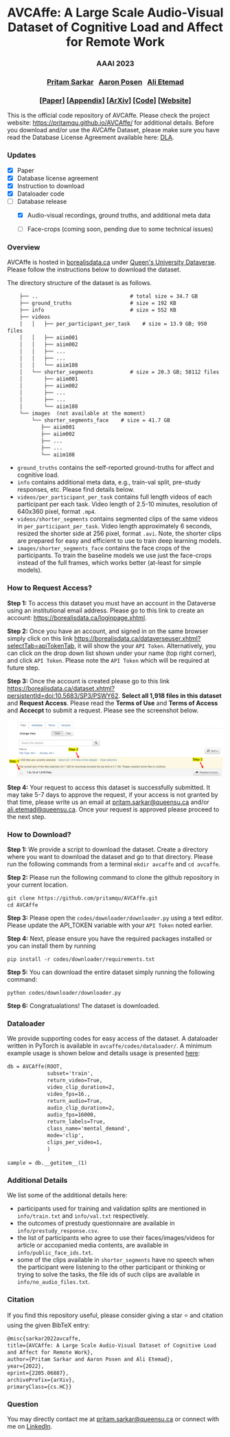 <h1 align="center"> 
AVCAffe: A Large Scale Audio-Visual Dataset of Cognitive Load and Affect for Remote Work
</h1>

<h3 align="center">
AAAI 2023
</h3>

<h3 align="center">
<a href="https://www.pritamsarkar.com">Pritam Sarkar</a>
&nbsp; <a href="">Aaron Posen</a>
&nbsp; <a href="">Ali Etemad</a>
</h3>

<h3 align="center"> 
<a href="https://arxiv.org/pdf/2205.06887.pdf">[Paper]</a>   <!-- change with aaai link -->
<a href="./docs/assets/files/avcaffe_supp.pdf"> [Appendix]</a> 
<a href="https://arxiv.org/pdf/2205.06887.pdf"> [ArXiv]</a> 
<a href="https://github.com/pritamqu/AVCAffe"> [Code]</a>  <a href="https://pritamqu.github.io/AVCAffe/"> [Website]</a>
</h3>


This is the official code repository of AVCAffe. Please check the project website: https://pritamqu.github.io/AVCAffe/ for additional details. Before you download and/or use the AVCAffe Dataset, please make sure you have read the Database License Agreement available here: [DLA](./LICENSE.html).

<!-- ### Items available -->
### Updates
- [x] Paper
- [x] Database license agreement
- [x] Instruction to download
- [x] Dataloader code
- [ ] Database release
    - [x] Audio-visual recordings, ground truths, and additional meta data
    - [ ] Face-crops (coming soon, pending due to some technical issues)



### Overview

AVCAffe is hosted in [borealisdata.ca](https://borealisdata.ca/) under [Queen's University Dataverse](https://borealisdata.ca/dataverse/queens). Please follow the instructions below to download the dataset.

The directory structure of the dataset is as follows. 

```    
    ├── ..                              # total size = 34.7 GB
    ├── ground_truths                   # size = 192 KB
    ├── info                            # size = 552 KB
    ├── videos                          
    |   │   ├── per_participant_per_task    # size = 13.9 GB; 950 files
    │   │   ├── aiim001
    │   │   ├── aiim002
    │   │   ├── ...
    │   │   ├── ...
    │   │   └── aiim108
    │   └── shorter_segments            # size = 20.3 GB; 58112 files
    │       ├── aiim001 
    │       ├── aiim002
    │       ├── ...
    │       ├── ...
    │       └── aiim108
    └── images  (not available at the moment)                       
        └── shorter_segments_face    # size = 41.7 GB
           ├── aiim001
           ├── aiim002
           ├── ...
           ├── ...
           └── aiim108

```

- `ground_truths` contains the self-reported ground-truths for affect and cognitive load.
- `info` contains additional meta data, e.g., train-val split, pre-study responses, etc. Please find details below. 
- `videos/per_participant_per_task` contains full length videos of each participant per each task. Video length of 2.5-10 minutes, resolution of 640x360 pixel, format `.mp4`.  
- `videos/shorter_segments` contains segmented clips of the same videos in `per_participant_per_task`. Video length approximately 6 seconds, resized the shorter side at 256 pixel, format `.avi`. Note, the shorter clips are prepared for easy and efficient to use to train deep learning models. 
- `images/shorter_segments_face` contains the face crops of the participants. To train the baseline models we use just the face-crops instead of the full frames, which works better (at-least for simple models).

### How to Request Access?


**Step 1:**
To access this dataset you must have an account in the Dataverse using an institutional email address. 
Please go to this link to create an account: https://borealisdata.ca/loginpage.xhtml. 

**Step 2:**
Once you have an account, and signed in on the same browser simply click on this link https://borealisdata.ca/dataverseuser.xhtml?selectTab=apiTokenTab, it will show the your `API Token`. Alternatively, you can click on the drop down list shown under your name (top right corner), and click `API Token`. Please note the `API Token` which will be required at future step.

**Step 3:** 
Once the account is created please go to this link https://borealisdata.ca/dataset.xhtml?persistentId=doi:10.5683/SP3/PSWY62. **Select all 1,918 files in this dataset** and **Request Access**. Please read the **Terms of Use** and **Terms of Access** and **Accecpt** to submit a request. Please see the screenshot below.

![step 3](./docs/assets/images/request_access.png)

**Step 4:**
Your request to access this dataset is successfully submitted. It may take 5-7 days to approve the request, if your access is not granted by that time, please write us an email at pritam.sarkar@queensu.ca and/or ali.etemad@queensu.ca. Once your request is approved please proceed to the next step.

### How to Download?

**Step 1:** 
We provide a script to download the dataset. Create a directory where you want to download the dataset and go to that directory. Please run the following commands from a terminal `mkdir avcaffe` and `cd avcaffe`.

**Step 2:**
Please run the following command to clone the github repository in your current location.
```
git clone https://github.com/pritamqu/AVCAffe.git
cd AVCAffe
```

**Step 3:** 
Please open the `codes/downloader/downloader.py` using a text editor. Please update the API_TOKEN variable with your `API Token` noted earlier.

**Step 4:** 
Next, please ensure you have the required packages installed or you can install them by running
```
pip install -r codes/downloader/requirements.txt
```

**Step 5:** 
You can download the entire dataset simply running the following command:
```
python codes/downloader/downloader.py
```

**Step 6:**
Congratualations! The dataset is downloaded.


### Dataloader

We provide supporting codes for easy access of the dataset.  A dataloader written in PyTorch is available in `avcaffe/codes/dataloader/`. A minimum example usage is shown below and details usage is presented [here](./codes/dataloader/README.MD):

```
db = AVCAffe(ROOT,
             subset='train',
             return_video=True,
             video_clip_duration=2,
             video_fps=16.,
             return_audio=True,
             audio_clip_duration=2,
             audio_fps=16000,
             return_labels=True,
             class_name='mental_demand',
             mode='clip',
             clips_per_video=1,
             )

sample = db.__getitem__(1)

```

### Additional Details

We list some of the additional details here:
- participants used for training and validation splits are mentioned in `info/train.txt` and `info/val.txt` respectively.
- the outcomes of prestudy questionnaire are available in `info/prestudy_response.csv`.
- the list of participants who agree to use their faces/images/videos for article or accopanied media contents, are available in `info/public_face_ids.txt`.
- some of the clips available in `shorter_segments` have no speech when the participant were listening to the other participant or thinking or trying to solve the tasks, the file ids of such clips are available in `info/no_audio_files.txt`.


### Citation
If you find this repository useful, please consider giving a star :star: and citation using the given BibTeX entry:
```
@misc{sarkar2022avcaffe,
title={AVCAffe: A Large Scale Audio-Visual Dataset of Cognitive Load and Affect for Remote Work},
author={Pritam Sarkar and Aaron Posen and Ali Etemad},
year={2022},
eprint={2205.06887},
archivePrefix={arXiv},
primaryClass={cs.HC}} 
```

### Question
You may directly contact me at <pritam.sarkar@queensu.ca> or connect with me on [LinkedIn](https://www.linkedin.com/in/sarkarpritam/).


